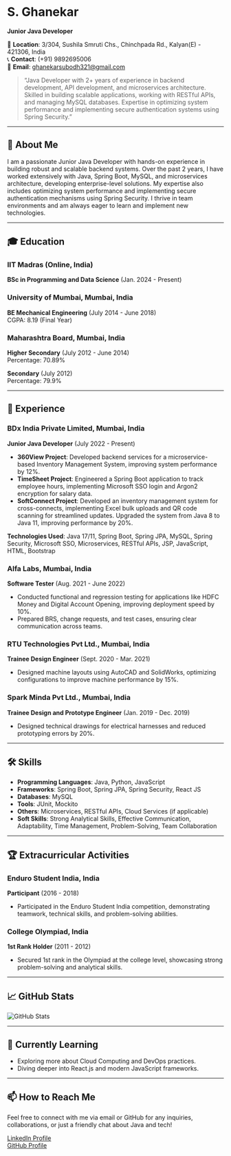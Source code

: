 # S. Ghanekar

**Junior Java Developer**

📍 **Location**: 3/304, Sushila Smruti Chs., Chinchpada Rd., Kalyan(E) - 421306, India  
📞 **Contact**: (+91) 9892695006  
📧 **Email**: [ghanekarsubodh321@gmail.com](mailto:ghanekarsubodh321@gmail.com)

> “Java Developer with 2+ years of experience in backend development, API development, and microservices architecture. Skilled in building scalable applications, working with RESTful APIs, and managing MySQL databases. Expertise in optimizing system performance and implementing secure authentication systems using Spring Security.”

---

## 🚀 About Me

I am a passionate Junior Java Developer with hands-on experience in building robust and scalable backend systems. Over the past 2 years, I have worked extensively with Java, Spring Boot, MySQL, and microservices architecture, developing enterprise-level solutions. My expertise also includes optimizing system performance and implementing secure authentication mechanisms using Spring Security. I thrive in team environments and am always eager to learn and implement new technologies.

---

## 🎓 Education

### IIT Madras (Online, India)
**BSc in Programming and Data Science** (Jan. 2024 - Present)

### University of Mumbai, Mumbai, India
**BE Mechanical Engineering** (July 2014 - June 2018)  
CGPA: 8.19 (Final Year)

### Maharashtra Board, Mumbai, India
**Higher Secondary** (July 2012 - June 2014)  
Percentage: 70.89%

**Secondary** (July 2012)  
Percentage: 79.9%

---

## 💼 Experience

### BDx India Private Limited, Mumbai, India  
**Junior Java Developer** (July 2022 - Present)  
- **360View Project**: Developed backend services for a microservice-based Inventory Management System, improving system performance by 12%.
- **TimeSheet Project**: Engineered a Spring Boot application to track employee hours, implementing Microsoft SSO login and Argon2 encryption for salary data.
- **SoftConnect Project**: Developed an inventory management system for cross-connects, implementing Excel bulk uploads and QR code scanning for streamlined updates. Upgraded the system from Java 8 to Java 11, improving performance by 20%.

**Technologies Used**: Java 17/11, Spring Boot, Spring JPA, MySQL, Spring Security, Microsoft SSO, Microservices, RESTful APIs, JSP, JavaScript, HTML, Bootstrap

### Alfa Labs, Mumbai, India  
**Software Tester** (Aug. 2021 - June 2022)  
- Conducted functional and regression testing for applications like HDFC Money and Digital Account Opening, improving deployment speed by 10%.
- Prepared BRS, change requests, and test cases, ensuring clear communication across teams.

### RTU Technologies Pvt Ltd., Mumbai, India  
**Trainee Design Engineer** (Sept. 2020 - Mar. 2021)  
- Designed machine layouts using AutoCAD and SolidWorks, optimizing configurations to improve machine performance by 15%.

### Spark Minda Pvt Ltd., Mumbai, India  
**Trainee Design and Prototype Engineer** (Jan. 2019 - Dec. 2019)  
- Designed technical drawings for electrical harnesses and reduced prototyping errors by 20%.

---

## 🛠️ Skills

- **Programming Languages**: Java, Python, JavaScript
- **Frameworks**: Spring Boot, Spring JPA, Spring Security, React JS
- **Databases**: MySQL
- **Tools**: JUnit, Mockito
- **Others**: Microservices, RESTful APIs, Cloud Services (if applicable)
- **Soft Skills**: Strong Analytical Skills, Effective Communication, Adaptability, Time Management, Problem-Solving, Team Collaboration

---

## 🏆 Extracurricular Activities

### Enduro Student India, India  
**Participant** (2016 - 2018)  
- Participated in the Enduro Student India competition, demonstrating teamwork, technical skills, and problem-solving abilities.

### College Olympiad, India  
**1st Rank Holder** (2011 - 2012)  
- Secured 1st rank in the Olympiad at the college level, showcasing strong problem-solving and analytical skills.

---

## 📈 GitHub Stats

![GitHub Stats](https://github-readme-stats.vercel.app/api?username=ghanekarsubodh&show_icons=true&count_private=true&hide_title=true)

---

## 🌱 Currently Learning

- Exploring more about Cloud Computing and DevOps practices.
- Diving deeper into React.js and modern JavaScript frameworks.

---

## 📫 How to Reach Me

Feel free to connect with me via email or GitHub for any inquiries, collaborations, or just a friendly chat about Java and tech!

[LinkedIn Profile](https://www.linkedin.com/in/ghanekarsubodh)  
[GitHub Profile](https://github.com/ghanekarsubodh)
